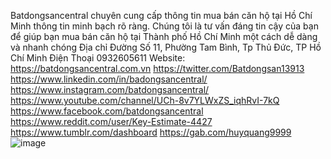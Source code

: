 Batdongsancentral chuyên cung cấp thông tin mua bán căn hộ tại Hồ Chí Minh thông tin minh bạch rõ ràng. Chúng tôi là tư vấn đáng tin cậy của bạn để giúp bạn mua bán căn hộ tại Thành phố Hồ Chí Minh một cách dễ dàng và nhanh chóng
Địa chỉ Đường Số 11, Phường Tam Bình, Tp Thủ Đức, TP Hồ Chí Minh
Điện Thoại 0932605611
Website: https://batdongsancentral.com.vn
https://twitter.com/Batdongsan13913
https://www.linkedin.com/in/badongsancentral/
https://www.instagram.com/batdongsancentral/
https://www.youtube.com/channel/UCh-8v7YLWxZS_iqhRvI-7kQ
https://www.facebook.com/batdongsancentral
https://www.reddit.com/user/Key-Estimate-4427
https://www.tumblr.com/dashboard
https://gab.com/huyquang9999
![image](https://github.com/batdongsancentral/batdongsancentral/assets/147237568/26ddb132-1d47-47c2-a855-c5855030b3da)
